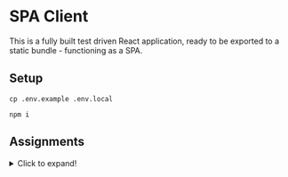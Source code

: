 # SPA Client

This is a fully built test driven React application, ready to be exported to a static bundle - functioning as a SPA.

## Setup

```shell
cp .env.example .env.local

npm i
```

## Assignments

<details>
  <summary>Click to expand!</summary>

## 1

`git checkout assignment/1`

### Solution

Solution provided in future branch:
`git checkout assignment/2`

## 2

`git checkout assignment/2`

### Solution

Solution provided in future branch:
`git checkout assignment/3`

## 3

`git checkout assignment/3`

### Solution

Solution provided in future branch:
`git checkout assignment/4`

## 4

`git checkout assignment/4`

### Solution

Solution provided in future branch:
`git checkout assignment/5`

## 5

`git checkout assignment/5`

### Solution

Solution provided in future branch:
`git checkout assignment/6`

## 6

`git checkout assignment/6`

### Solution

Solution provided in future branch:
`git checkout assignment/7`

## 7

`git checkout assignment/7`

### Solution

Solution provided in future branch:
`git checkout final`

</details>
